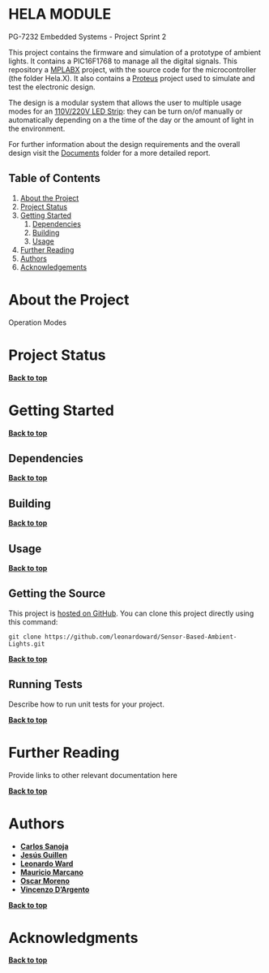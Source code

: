 # HELA MODULE
PG-7232 Embedded Systems - Project Sprint 2

This project contains the firmware and simulation of a prototype of ambient lights. It contains a PIC16F1768 to manage all the digital signals. This repository a [MPLABX](https://www.microchip.com/en-us/development-tools-tools-and-software/mplab-x-ide) project, with the source code for the microcontroller (the folder Hela.X). It also contains a [Proteus](https://www.labcenter.com/simulation/) project  used to simulate and test the electronic design.

The design is a modular system that allows the user to multiple usage modes for an [110V/220V LED Strip](https://es.aliexpress.com/item/1005001989354694.html?spm=a2g0o.productlist.0.0.15731814f4HM3v&algo_pvid=82597dfd-2696-4544-87ad-ca4784616c1c&algo_expid=82597dfd-2696-): they can be turn on/of manually or automatically depending on a the time of the day or the amount of light in the environment.

For further information about the design requirements and the overall design visit the [Documents](https://github.com/leonardoward/Sensor-Based-Ambient-Lights/tree/main/Documents) folder for a more detailed report.

## Table of Contents

1. [About the Project](#about-the-project)
2. [Project Status](#project-status)
3. [Getting Started](#getting-started)
    1. [Dependencies](#dependencies)
    2. [Building](#building)
    3. [Usage](#usage)
4. [Further Reading](#further-reading)
5. [Authors](#authors)
6. [Acknowledgements](#acknowledgements)

# About the Project

Operation Modes

# Project Status

**[Back to top](#table-of-contents)**

# Getting Started

**[Back to top](#table-of-contents)**

## Dependencies

**[Back to top](#table-of-contents)**

## Building

**[Back to top](#table-of-contents)**

## Usage

**[Back to top](#table-of-contents)**

## Getting the Source

This project is [hosted on GitHub](https://github.com/leonardoward/Sensor-Based-Ambient-Lights/). You can clone this project directly using this command:

```
git clone https://github.com/leonardoward/Sensor-Based-Ambient-Lights.git
```

**[Back to top](#table-of-contents)**

## Running Tests

Describe how to run unit tests for your project.

**[Back to top](#table-of-contents)**

# Further Reading

Provide links to other relevant documentation here

**[Back to top](#table-of-contents)**

# Authors

* **[Carlos Sanoja](https://github.com/CarSanoja)**
* **[Jesús Guillen](https://github.com/JG-Guillen)**
* **[Leonardo Ward](https://github.com/leonardoward)**
* **[Mauricio Marcano](https://github.com/rinripper)**
* **[Oscar Moreno](https://github.com/OscarEMoreno)**
* **[Vincenzo D’Argento](https://github.com/vincdargento)**

**[Back to top](#table-of-contents)**

# Acknowledgments

**[Back to top](#table-of-contents)**
